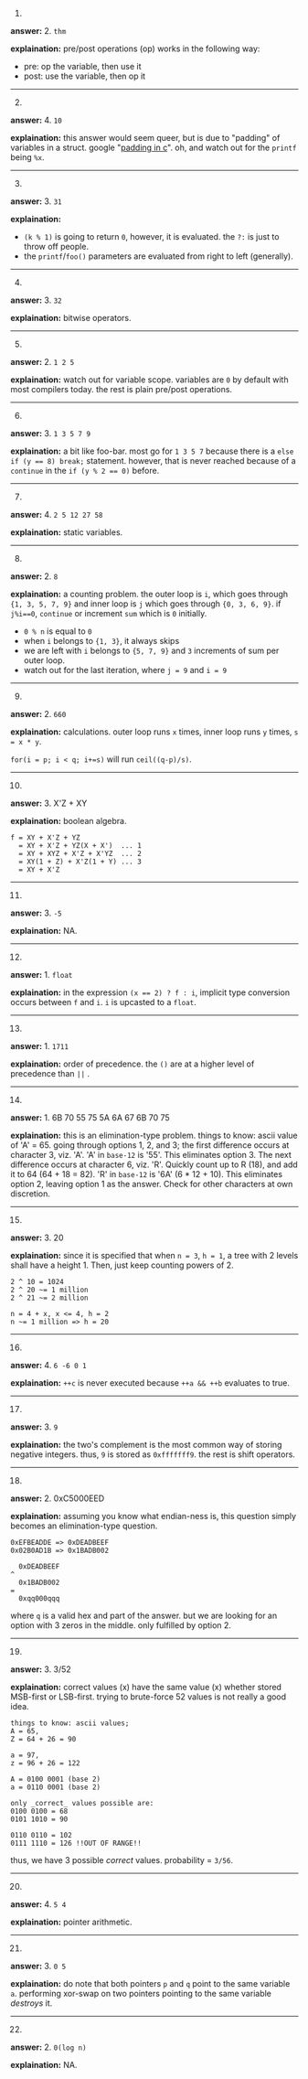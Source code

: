 1.

**answer:** 2.  ```thm```

**explaination:**
pre/post operations (op) works in the following way:

 * pre: op the variable, then use it
 * post: use the variable, then op it



--------------------------------------------------------------------------------

2.

**answer:** 4. ```10```

**explaination:**
this answer would seem queer, but is due to "padding" of variables in a
struct. google
"[padding in c](https://www.google.com/search?q=padding+in+c)". oh, and watch
out for the ```printf``` being ```%x```.

--------------------------------------------------------------------------------

3.

**answer:** 3. ```31```

**explaination:**

 * ```(k % 1)``` is going to return ```0```, however, it is evaluated. the
```?:``` is just to throw off people.
 * the ```printf```/```foo()``` parameters are evaluated from right to left
(generally).

--------------------------------------------------------------------------------

4.

**answer:** 3. ```32```

**explaination:**
bitwise operators.

--------------------------------------------------------------------------------

5.

**answer:** 2. ```1 2 5```

**explaination:**
watch out for variable scope. variables are ```0``` by default with most
compilers today. the rest is plain pre/post operations.

--------------------------------------------------------------------------------

6.

**answer:** 3. ```1 3 5 7 9```

**explaination:**
a bit like foo-bar. most go for ```1 3 5 7``` because there is a
```else if (y == 8) break;``` statement. however, that is never reached because
of a ```continue``` in the ```if (y % 2 == 0)``` before.

--------------------------------------------------------------------------------

7.

**answer:** 4. ```2 5 12 27 58```

**explaination:**
static variables.

--------------------------------------------------------------------------------

8.

**answer:** 2. ```8```

**explaination:**
a counting problem. the outer loop is ```i```, which goes through
```{1, 3, 5, 7, 9}``` and inner loop is ```j``` which goes through
```{0, 3, 6, 9}```. if ```j%i==0```, ```continue``` or increment ```sum``` which
is ```0``` initially.

 * ```0 % n``` is equal to ```0```
 * when ```i``` belongs to ```{1, 3}```, it always skips
 * we are left with ```i``` belongs to ```{5, 7, 9}``` and ```3``` increments of
sum per outer loop.
 * watch out for the last iteration, where ```j = 9``` and ```i = 9```

--------------------------------------------------------------------------------

9.

**answer:** 2. ```660```

**explaination:**
calculations. outer loop runs ```x``` times, inner loop runs ```y```
times, ```s = x * y```.

```for(i = p; i < q; i+=s)``` will run ```ceil((q-p)/s)```.

--------------------------------------------------------------------------------

10.

**answer:** 3. X'Z + XY

**explaination:**
boolean algebra.
```
f = XY + X'Z + YZ
  = XY + X'Z + YZ(X + X')  ... 1
  = XY + XYZ + X'Z + X'YZ  ... 2
  = XY(1 + Z) + X'Z(1 + Y) ... 3
  = XY + X'Z
```

--------------------------------------------------------------------------------

11.

**answer:** 3. ```-5```

**explaination:**
NA.

--------------------------------------------------------------------------------

12.

**answer:** 1. ```float```

**explaination:**
in the expression ```(x == 2) ? f : i```, implicit type conversion occurs
between ```f``` and ```i```. ```i``` is upcasted to a ```float```.

--------------------------------------------------------------------------------

13.

**answer:** 1. ```1711```

**explaination:**
order of precedence. the ```()``` are at a higher level of precedence than
```||``` .

--------------------------------------------------------------------------------

14.

**answer:** 1. 6B 70 55 75  5A 6A 67 6B 70 75

**explaination:**
this is an elimination-type problem. things to know: ascii value of 'A' = 65.
going through options 1, 2, and 3; the first difference occurs at character 3,
viz. 'A'. 'A' in ```base-12``` is '55'. This eliminates option 3. The next
difference occurs at character 6, viz. 'R'. Quickly count up to R (18), and add
it to 64 (64 + 18 = 82). 'R' in ```base-12``` is '6A' (6 * 12 + 10). This
eliminates option 2, leaving option 1 as the answer. Check for other characters
at own discretion.

--------------------------------------------------------------------------------

15.

**answer:** 3. 20

**explaination:**
since it is specified that when ```n = 3```, ```h = 1```, a tree with 2 levels
shall have a height 1. Then, just keep counting powers of 2.
```
2 ^ 10 = 1024
2 ^ 20 ~= 1 million
2 ^ 21 ~= 2 million

n = 4 + x, x <= 4, h = 2
n ~= 1 million => h = 20
```

--------------------------------------------------------------------------------

16.

**answer:** 4. ```6 -6 0 1```

**explaination:**
```++c``` is never executed because ```++a && ++b``` evaluates to true.

--------------------------------------------------------------------------------

17.

**answer:** 3. ```9```

**explaination:**
the two's complement is the most common way of storing negative integers. thus,
```9``` is stored as ```0xfffffff9```. the rest is shift operators.

--------------------------------------------------------------------------------

18.

**answer:** 2. 0xC5000EED

**explaination:**
assuming you know what endian-ness is, this question simply becomes an
elimination-type question.
```
0xEFBEADDE => 0xDEADBEEF
0x02B0AD1B => 0x1BADB002

  0xDEADBEEF
^
  0x1BADB002
=
  0xqq000qqq
```
where ```q``` is a valid hex and part of the answer. but we are looking for
an option with 3 zeros in the middle. only fulfilled by option 2.

--------------------------------------------------------------------------------

19.

**answer:** 3. 3/52

**explaination:**
correct values (x) have the same value (x) whether stored MSB-first or
LSB-first. trying to brute-force 52 values is not really a good idea.

```
things to know: ascii values;
A = 65,
Z = 64 + 26 = 90

a = 97,
z = 96 + 26 = 122

A = 0100 0001 (base 2)
a = 0110 0001 (base 2)

only _correct_ values possible are:
0100 0100 = 68
0101 1010 = 90

0110 0110 = 102
0111 1110 = 126 !!OUT OF RANGE!!
```
thus, we have 3 possible _correct_ values. probability = ```3/56```.

--------------------------------------------------------------------------------

20.

**answer:** 4. ```5 4```

**explaination:**
pointer arithmetic.

--------------------------------------------------------------------------------

21.

**answer:** 3. ```0 5```

**explaination:**
do note that both pointers ```p``` and ```q``` point to the same variable
```a```. performing xor-swap on two pointers pointing to the same variable
_destroys_ it.

--------------------------------------------------------------------------------

22.

**answer:** 2. ```0(log n)```

**explaination:**
NA.
